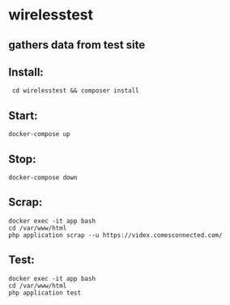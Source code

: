 # wirelesstest


## gathers data from test site

## Install:
``` cd wirelesstest && composer install```

## Start:
``` docker-compose up ```

## Stop:
``` docker-compose down ```

## Scrap:
```
docker exec -it app bash
cd /var/www/html 
php application scrap --u https://videx.comesconnected.com/
```

## Test:
```
docker exec -it app bash
cd /var/www/html 
php application test
```
